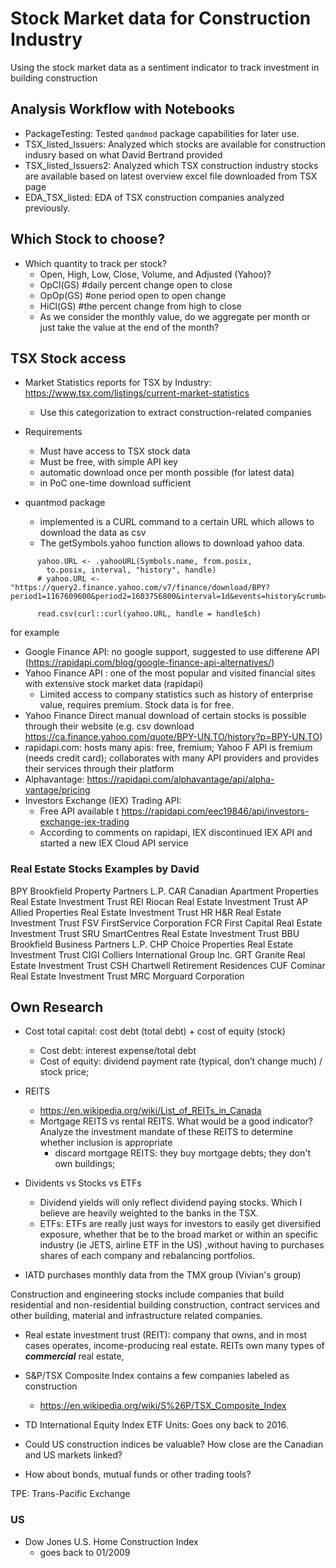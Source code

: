 # Stock Market data for Construction Industry

Using the stock market data as a sentiment indicator to track investment
in building construction


## Analysis Workflow with Notebooks

* PackageTesting: Tested `qandmod` package capabilities for later use.
* TSX_listed_Issuers: Analyzed which stocks are available for construction indusry based
on what David Bertrand provided
* TSX_listed_Issuers2: Analyzed which TSX construction industry stocks are available 
based on latest overview excel file downloaded from TSX page
* EDA_TSX_listed: EDA of TSX construction companies analyzed previously.




## Which Stock to choose?

* Which quantity to track per stock?
  * Open, High, Low, Close, Volume, and Adjusted (Yahoo)?
  * OpCl(GS) #daily percent change open to close
  * OpOp(GS) #one period open to open change
  * HiCl(GS) #the percent change from high to close 
  * As we consider the monthly value, do we aggregate per month or just take the value at the end of the month?
  


## TSX Stock access


* Market Statistics reports for TSX by Industry: https://www.tsx.com/listings/current-market-statistics
  * Use this categorization to extract construction-related companies


* Requirements
  * Must have access to TSX stock data
  * Must be free, with simple API key
  * automatic download once per month possible (for latest data)
  * in PoC one-time download sufficient

* quantmod package
  * implemented is a CURL command to a certain URL which allows to download the data as csv
  * The getSymbols.yahoo function allows to download yahoo data. 

```
      yahoo.URL <- .yahooURL(Symbols.name, from.posix, 
        to.posix, interval, "history", handle)
      # yahoo.URL <- "https://query2.finance.yahoo.com/v7/finance/download/BPY?period1=1167609600&period2=1603756800&interval=1d&events=history&crumb=iMFA1aqUnun"

      read.csv(curl::curl(yahoo.URL, handle = handle$ch)
```
for example


* Google Finance API: no google support, suggested to use differene API (https://rapidapi.com/blog/google-finance-api-alternatives/)
* Yahoo Finance API : one of the most popular and visited financial sites with extensive stock market data (rapidapi)
  * Limited access to company statistics such as history of enterprise value, requires premium. Stock data is for free.
* Yahoo Finance Direct manual download of certain stocks is possible through their website (e.g. csv download https://ca.finance.yahoo.com/quote/BPY-UN.TO/history?p=BPY-UN.TO)
* rapidapi.com: hosts many apis: free, fremium; Yahoo F API is fremium (needs credit card); collaborates with many API providers and provides their services through their platform
* Alphavantage: https://rapidapi.com/alphavantage/api/alpha-vantage/pricing
* Investors Exchange (IEX) Trading API: 
  * Free API available t  https://rapidapi.com/eec19846/api/investors-exchange-iex-trading
  * According to comments on rapidapi, IEX discontinued IEX API and started a new IEX Cloud API service

### Real Estate Stocks Examples by David 

BPY	Brookfield Property Partners L.P.
CAR	Canadian Apartment Properties Real Estate Investment Trust
REI	Riocan Real Estate Investment Trust
AP	Allied Properties Real Estate Investment Trust
HR	H&R Real Estate Investment Trust
FSV	FirstService Corporation
FCR	First Capital Real Estate Investment Trust
SRU	SmartCentres Real Estate Investment Trust
BBU	Brookfield Business Partners L.P.
CHP	Choice Properties Real Estate Investment Trust
CIGI	Colliers International Group Inc.
GRT	Granite Real Estate Investment Trust
CSH	Chartwell Retirement Residences
CUF	Cominar Real Estate Investment Trust
MRC	Morguard Corporation

## Own Research

* Cost total capital: cost debt (total debt) + cost of equity (stock)
  * Cost debt: interest expense/total debt 
  * Cost of equity: dividend payment rate (typical, don’t change much) / stock price; 

* REITS
  * https://en.wikipedia.org/wiki/List_of_REITs_in_Canada
  * Mortgage REITS vs rental REITS. What would be a good indicator? Analyze the investment mandate of these REITS to determine whether inclusion is appropriate
    * discard mortgage REITS: they buy mortgage debts; they don't own buildings; 
  
* Dividents vs Stocks vs ETFs
  * Dividend yields will only reflect dividend paying stocks. Which I believe are heavily weighted to the banks in the TSX. 
  * ETFs: ETFs are really just ways for investors to easily get diversified exposure, whether that be to the broad market or within an specific industry (ie JETS, airline ETF in the US) ,without having to purchases shares of each company and rebalancing portfolios.
  
* IATD purchases monthly data from the TMX group (Vivian's group)
  


Construction and engineering stocks include companies that build residential and non-residential building construction, contract services and other building, material and infrastructure related companies.


* Real estate investment trust (REIT):  company that owns, and in most cases operates, income-producing real estate. REITs own many types of ***commercial*** real estate,

* S&P/TSX Composite Index contains a few companies labeled as construction
  * https://en.wikipedia.org/wiki/S%26P/TSX_Composite_Index
* TD International Equity Index ETF Units: Goes ony back to 2016.


* Could US construction indices be valuable? How close are the Canadian and US markets linked?
* How about bonds, mutual funds or other trading tools?


TPE: Trans-Pacific Exchange

### US 

* Dow Jones U.S. Home Construction Index
  * goes back to 01/2009